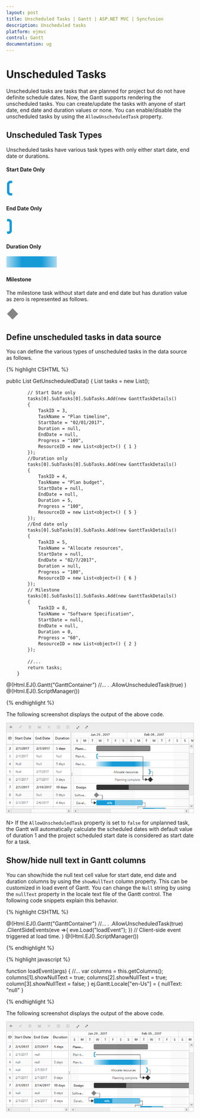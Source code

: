 ```yaml
---
layout: post
title: Unscheduled Tasks | Gantt | ASP.NET MVC | Syncfusion
description: Unscheduled tasks
platform: ejmvc
control: Gantt
documentation: ug
---
```


# Unscheduled Tasks

Unscheduled tasks are tasks that are planned for project but do not have definite schedule dates.  Now, the Gantt supports rendering the unscheduled tasks. You can create/update the tasks with anyone of start date, end date and duration values or none. You can enable/disable the unscheduled tasks by using the `AllowUnscheduledTask` property.

## Unscheduled Task Types

Unscheduled tasks have various task types with only either start date, end date or durations.

#### Start Date Only

![](Unscheduled-Tasks_images/Start_Date_Only.png)

#### End Date Only

![](Unscheduled-Tasks_images/End_Date_Only.png)

#### Duration Only

![](Unscheduled-Tasks_images/Duration_Only.png)

#### Milestone

The milestone task without start date and end date but has duration value as zero is represented as follows.

![](Unscheduled-Tasks_images/Milestone.png)

## Define unscheduled tasks in data source

You can define the various types of unscheduled tasks in the data source as follows.

{% highlight CSHTML %}

public List<GanttTaskDetails> GetUnscheduledData()
        {
            List<GanttTaskDetails> tasks = new List<GanttTaskDetails>();

            // Start Date only
            tasks[0].SubTasks[0].SubTasks.Add(new GanttTaskDetails()
            {
                TaskID = 3,
                TaskName = "Plan timeline",
                StartDate = "02/01/2017",      
                Duration = null,
                EndDate = null,
                Progress = "100",
                ResourceID = new List<object>() { 1 }
            });
            //Duration only
            tasks[0].SubTasks[0].SubTasks.Add(new GanttTaskDetails()
            {
                TaskID = 4,
                TaskName = "Plan budget",   
                StartDate = null,
                EndDate = null,
                Duration = 5,
                Progress = "100",
                ResourceID = new List<object>() { 5 }
            });
            //End date only
            tasks[0].SubTasks[0].SubTasks.Add(new GanttTaskDetails()
            {
                TaskID = 5,
                TaskName = "Allocate resources",     
                StartDate = null,
                EndDate = "02/7/2017",   
                Duration = null,
                Progress = "100",
                ResourceID = new List<object>() { 6 }
            });                        
            // Milestone
            tasks[0].SubTasks[1].SubTasks.Add(new GanttTaskDetails()
            {
                TaskID = 8,
                TaskName = "Software Specification",  
                StartDate = null,
                EndDate = null,
                Duration = 0,
                Progress = "60",                
                ResourceID = new List<object>() { 2 }
            });

            //...
            return tasks;
        }

@(Html.EJ().Gantt("GanttContainer") 
    //... .
    .AllowUnscheduledTask(true) 
    ) 
    @(Html.EJ().ScriptManager())


{% endhighlight %}

The following screenshot displays the output of the above code. 

![](Unscheduled-Tasks_images/Image1.png)

N> If the `AllowUnscheduledTask` property is set to `false` for unplanned task, the Gantt will automatically calculate the scheduled dates with default value of duration 1 and the project scheduled start date is considered as start date for a task.

## Show/hide null text in Gantt columns

You can show/hide the null text cell value for start date, end date and duration columns by using the `showNullText` column property. This can be customized in load event of Gantt. You can change the `Null` string by using the `nullText` property in the locale text file of the Gantt control. The following code snippets explain this behavior.

{% highlight CSHTML %}

@(Html.EJ().Gantt("GanttContainer") 
    //... .
    .AllowUnscheduledTask(true)
    .ClientSideEvents(eve =>{ eve.Load("loadEvent"); })  // Client-side event triggered at load time.
    ) 
    @(Html.EJ().ScriptManager())

{% endhighlight %}

{% highlight javascript %}

function loadEvent(args) {
   //…
   var columns = this.getColumns();
       columns[1].showNullText = true;
       columns[2].showNullText = true;
       column[3].showNullText = false;
}
ej.Gantt.Locale["en-Us"] = {
   nullText: "null"
}

{% endhighlight %}

The following screenshot displays the output of the above code. 

![](Unscheduled-Tasks_images/Image2.png)
